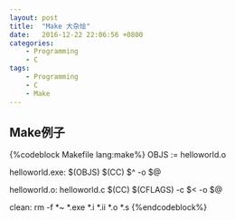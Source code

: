 ```yaml
---
layout: post
title:  "Make 大杂烩"
date:   2016-12-22 22:06:56 +0800
categories:
    - Programming
    - C
tags:
    - Programming
    - C
    - Make
---
```


## Make例子

{%codeblock Makefile lang:make%}
OBJS := helloworld.o

helloworld.exe: $(OBJS)
$(CC) $^ -o $@

helloworld.o: helloworld.c
$(CC) $(CFLAGS) -c $< -o $@

clean:
rm -f *~ *.exe *.i *.ii *.o *.s
{%endcodeblock%}

<!-- more -->
